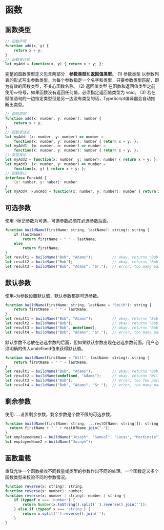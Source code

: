 # 函数
## 函数类型
```javascript { .theme-peacock }
// 函数声明
function add(x, y) {
	return x + y;
}
// 函数表达式
let myAdd = function(x, y) { return x + y; };
```
完整的函数类型定义包含两部分：**参数类型**和**返回值类型**。
(1) 参数类型
以参数列表的形式写出参数类型，为每个参数指定一个名字和类型，只要参数类型匹配，即为有效的函数类型，不关心函数名称。
(2) 返回值类型
在函数和返回值类型之前使用`=>`符号，如果函数没有返回任何值，必须指定返回值类型为 void。
(3) 若在赋值语句的一边指定类型但是另一边没有类型的话，TypeScript编译器会自动推断出类型。
```javascript { .theme-peacock }
// 函数声明
function add(x: number, y: number): number {
    return x + y;
}
// 函数表达式
let myAdd: (x: number, y: number) => number =
    function(x: number, y: number): number { return x + y; };
let myAdd1: (m: number, n: number) => number =
    function(x: number, y: number): number { return x + y; };
// 类型推论
let myAdd2 = function(x: number, y: number): number { return x + y; };
let myAdd3: (x: number, y: number) => number =
    function(x, y) { return x + y; };
// 函数接口
interface FuncAdd {
	(x: number, y: nuber): number
}
let myAdd4: FuncAdd = function(x: number, y: number): number { return x + y; };
```

## 可选参数
使用 `?`标记参数为可选，可选参数必须在必选参数后面。
```javascript { .theme-peacock }
function buildName(firstName: string, lastName?: string): string {
    if (lastName)
        return firstName + " " + lastName;
    else
        return firstName;
}
let result1 = buildName("Bob", "Adams");         // okay, returns "Bob Adams"
let result2 = buildName("Bob");                  // okay, returns "Bob"
let result3 = buildName("Bob", "Adams", "Sr.");  // error, too many parameters
```

## 默认参数
使用`=`为参数设置默认值，默认参数都是可选参数。 
```javascript { .theme-peacock }
function buildName(firstName: string, lastName = "Smith"): string {
    return firstName + " " + lastName;
}
let result1 = buildName("Bob", "Adams");		 // okay, returns "Bob Adams"
let result2 = buildName("Bob");                  // okay, returns "Bob Smith"
let result3 = buildName("Bob", undefined);       // okay, returns "Bob Smith"
let result4 = buildName("Bob", "Adams", "Sr.");  // error, too many parameters
```
默认参数不必放在必选参数的后面，但如果默认参数出现在必选参数前面，用户必须明确的传入undefined值来获得默认值。
```javascript { .theme-peacock }
function buildName(firstName = "Will", lastName: string): string {
    return firstName + " " + lastName;
}
let result1 = buildName("Bob", "Adams");         // okay, returns "Bob Adams"
let result2 = buildName(undefined, "Adams");     // okay, returns "Will Adams"
let result3 = buildName("Bob");                  // error, too few parameters
let result4 = buildName("Bob", "Adams", "Sr.");  // error, too many parameters
```
## 剩余参数
使用`...`设置剩余参数，剩余参数是个数不限的可选参数。
```javascript { .theme-peacock }
function buildName(firstName: string, ...restOfName: string[]): string {
  return firstName + " " + restOfName.join(" ");
}
let employeeName1 = buildName("Joseph", "Samuel", "Lucas", "MacKinzie");
let employeeName2 = buildName("Joseph");
```

## 函数重载
重载允许一个函数接收不同数量或类型的参数作出不同的处理。一个函数定义多个函数类型来校验不同的参数情况。
```javascript { .theme-peacock }
function reverse(x: string): string;
function reverse(x: number): number;
function reverse(x: number | string): number | string {
    if (typeof x === 'number') {
        return Number(x.toString().split('').reverse().join(''));
    } else if (typeof x === 'string') {
        return x.split('').reverse().join('');
    }
}
```
